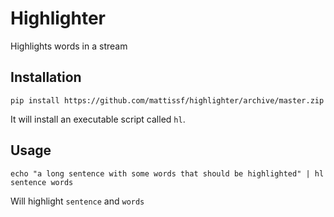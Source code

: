 # Highlighter

Highlights words in a stream

## Installation

```pip install https://github.com/mattissf/highlighter/archive/master.zip```

It will install an executable script called ```hl```.

## Usage

```
echo "a long sentence with some words that should be highlighted" | hl sentence words
```

Will highlight ```sentence``` and ```words```
